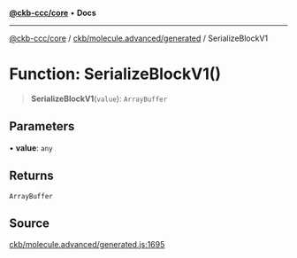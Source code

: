 [**@ckb-ccc/core**](README.md) • **Docs**

***

[@ckb-ccc/core](README.md) / [ckb/molecule.advanced/generated](ckb.molecule.advanced.generated.md) / SerializeBlockV1

# Function: SerializeBlockV1()

> **SerializeBlockV1**(`value`): `ArrayBuffer`

## Parameters

• **value**: `any`

## Returns

`ArrayBuffer`

## Source

[ckb/molecule.advanced/generated.js:1695](https://github.com/SpectreMercury/ccc/blob/1b34760fdeb60ebebc0a7e641c12ef11dff1e7d0/packages/core/src/ckb/molecule.advanced/generated.js#L1695)
